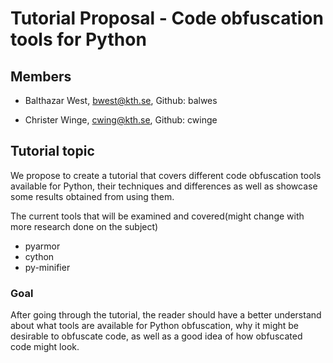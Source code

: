 # Tutorial Proposal - Code obfuscation tools for Python

## Members
* Balthazar West, bwest@kth.se, Github: balwes

* Christer Winge, cwing@kth.se, Github: cwinge

## Tutorial topic
We propose to create a tutorial that covers different code obfuscation tools available for Python, their techniques and differences as well as showcase some results obtained from using them.

The current tools that will be examined and covered(might change with more research done on the subject)
* pyarmor
* cython
* py-minifier

### Goal
After going through the tutorial, the reader should have a better understand about what tools are available for Python obfuscation, why it might be desirable to obfuscate code, as well as a good idea of how obfuscated code might look.
